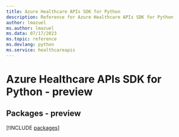 ```yaml
---
title: Azure Healthcare APIs SDK for Python
description: Reference for Azure Healthcare APIs SDK for Python
author: lmazuel
ms.author: lmazuel
ms.data: 07/17/2023
ms.topic: reference
ms.devlang: python
ms.service: healthcareapis
---
```

# Azure Healthcare APIs SDK for Python - preview
## Packages - preview
[!INCLUDE [packages](healthcare-apis-index.md)]
